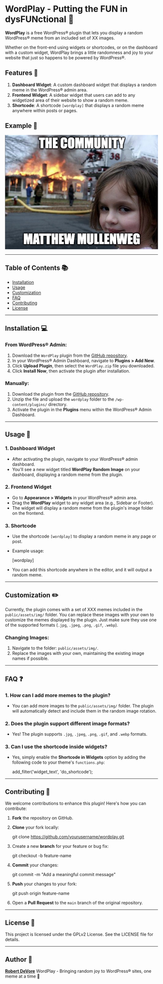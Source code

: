 # WordPlay - Putting the FUN in dysFUNctional 🎉

**WordPlay** is a free WordPress® plugin that lets you display a random WordPress® meme from an included set of XX images. 

Whether on the front-end using widgets or shortcodes, or on the dashboard with a custom widget, WordPlay brings a little randomness and joy to your website that just so happens to be powered by WordPress®.

## Features 🚀

1. **Dashboard Widget**: A custom dashboard widget that displays a random meme in the WordPress® admin area.
2. **Frontend Widget**: A sidebar widget that users can add to any widgetized area of their website to show a random meme.
3. **Shortcode**: A shortcode `[wordplay]` that displays a random meme anywhere within posts or pages.

## Example 📸
![Matt's Scorched Earth Campaign](public/img/matt-the-community-fire.jpg)
* * *

## Table of Contents 📚

- [Installation](#installation)
- [Usage](#usage)
- [Customization](#customization)
- [FAQ](#faq)
- [Contributing](#contributing)
- [License](#license)
* * *

## Installation 💻

### From WordPress® Admin:

1. Download the `WordPlay` plugin from the [GitHub repository](https://github.com/robertdevore/wordplay).
2. In your WordPress® Admin Dashboard, navigate to **Plugins > Add New**.
3. Click **Upload Plugin**, then select the `WordPlay.zip` file you downloaded.
4. Click **Install Now**, then activate the plugin after installation.

### Manually:

1. Download the plugin from the [GitHub repository](https://github.com/robertdevore/wordplay).
2. Unzip the file and upload the `wordplay` folder to the `/wp-content/plugins/` directory.
3. Activate the plugin in the **Plugins** menu within the WordPress® Admin Dashboard.
* * *

## Usage 🎨

### 1. **Dashboard Widget**

- After activating the plugin, navigate to your WordPress® admin dashboard.
- You'll see a new widget titled **WordPlay Random Image** on your dashboard, displaying a random meme from the plugin.

### 2. **Frontend Widget**

- Go to **Appearance > Widgets** in your WordPress® admin area.
- Drag the **WordPlay** widget to any widget area (e.g., Sidebar or Footer).
- The widget will display a random meme from the plugin's image folder on the frontend.

### 3. **Shortcode**

- Use the shortcode `[wordplay]` to display a random meme in any page or post.
- Example usage:

    [wordplay]

- You can add this shortcode anywhere in the editor, and it will output a random meme.
* * *

## Customization ✏️

Currently, the plugin comes with a set of XXX memes included in the `public/assets/img/` folder. You can replace these images with your own to customize the memes displayed by the plugin. Just make sure they use one of the supported formats (`.jpg`, `.jpeg`, `.png`, `.gif`, `.webp`).

### Changing Images:

1. Navigate to the folder: `public/assets/img/`.
2. Replace the images with your own, maintaining the existing image names if possible.

* * *

## FAQ ❓

### 1. How can I add more memes to the plugin?

- You can add more images to the `public/assets/img/` folder. The plugin will automatically detect and include them in the random image rotation.

### 2. Does the plugin support different image formats?

- Yes! The plugin supports `.jpg`, `.jpeg`, `.png`, `.gif`, and `.webp` formats.

### 3. Can I use the shortcode inside widgets?

- Yes, simply enable the **Shortcode in Widgets** option by adding the following code to your theme's `functions.php`:

    add_filter('widget_text', 'do_shortcode');

* * *

## Contributing 🤝

We welcome contributions to enhance this plugin! Here's how you can contribute:

1. **Fork** the repository on GitHub.
2. **Clone** your fork locally:

    git clone https://github.com/yourusername/wordplay.git

3. Create a new **branch** for your feature or bug fix:

    git checkout -b feature-name

4. **Commit** your changes:

    git commit -m "Add a meaningful commit message"

5. **Push** your changes to your fork:

    git push origin feature-name

6. Open a **Pull Request** to the `main` branch of the original repository.
* * *

## License 📜

This project is licensed under the GPLv2 License. See the LICENSE file for details.

* * *

## Author 👤

**[Robert DeVore](https://github.com/robertdevore)**
WordPlay - Bringing random joy to WordPress® sites, one meme at a time 🤘